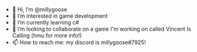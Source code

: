 - 👋 Hi, I’m @millygoose
- 👀 I’m interested in game development
- 🌱 I’m currently learning c#
- 💞️ I’m looking to collaborate on a game I'm working on called Vincent Is Calling (hmu for more info!)
- 📫 How to reach me: my discord is millygoose#7925!

<!---
millygoose/millygoose is a ✨ special ✨ repository because its `README.md` (this file) appears on your GitHub profile.
You can click the Preview link to take a look at your changes.
--->
